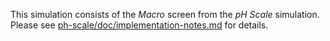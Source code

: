 This simulation consists of the _Macro_ screen from the _pH Scale_ simulation.
Please see [ph-scale/doc/implementation-notes.md](https://github.com/phetsims/ph-scale/blob/master/doc/implementation-notes.md) for details.
